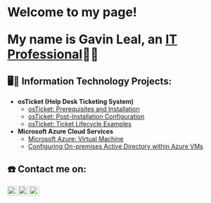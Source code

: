<h1>Welcome to my page! 
  
  My name is Gavin Leal, 
  an <a href="https://www.linkedin.com/in/gavin-leal-5b99672a6/">IT Professional</a>🧑‍💻</h1>

<h2>🖥️🔧 Information Technology Projects:</h2>

- <b>osTicket (Help Desk Ticketing System)</b>
  - [osTicket: Prerequisites and Installation](https://github.com/GGeeto/osticket-prereqs)
  - [osTicket: Post-Installation Configuration](https://github.com/GGeeto/osticket-Post-Installation-Configuration)
  - [osTicket: Ticket Lifecycle Examples](https://github.com/GGeeto/osTicket-LifeCycle-Examples)
- <b>Microsoft Azure Cloud Services</b>
  - [Microsoft Azure: Virtual Machine](https://github.com/GGeeto/Microsoft-Azure-Creating-a-Virtual-Machine/blob/main/README.md)
  - [Configuring On-premises Active Directory within Azure VMs](https://github.com/joshmadakorcc/configure-ad)

<h2>☎️ Contact me on:</h2>

[<img align="left" alt="Josh | Twitter" width="22px" src="https://cdn.jsdelivr.net/npm/simple-icons@v3/icons/twitter.svg" />][twitter]
[<img align="left" alt="Josh | LinkedIn" width="22px" src="https://cdn.jsdelivr.net/npm/simple-icons@v3/icons/linkedin.svg" />][linkedin]
[<img align="left" alt="Josh | Instagram" width="22px" src="https://cdn.jsdelivr.net/npm/simple-icons@v3/icons/instagram.svg" />][instagram]

[twitter]: https://twitter.com/GGeet0
[instagram]: https://www.instagram.com/9avino
[linkedin]: https://www.linkedin.com/in/gavin-leal-5b99672a6/

